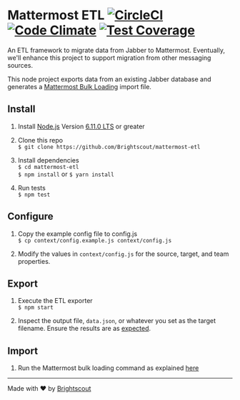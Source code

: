 # Mattermost ETL [![CircleCI](https://circleci.com/gh/Brightscout/mattermost-etl.svg?style=shield&circle-token=3e834193f471812ea72217332aa0f5ff36825afe)](https://circleci.com/gh/Brightscout/mattermost-etl) [![Code Climate](https://codeclimate.com/github/Brightscout/mattermost-etl/badges/gpa.svg)](https://codeclimate.com/github/Brightscout/mattermost-etl) [![Test Coverage](https://codeclimate.com/github/Brightscout/mattermost-etl/badges/coverage.svg)](https://codeclimate.com/github/Brightscout/mattermost-etl/coverage)

An ETL framework to migrate data from Jabber to Mattermost. Eventually, we'll enhance this project to support migration from other messaging sources.  

This node project exports data from an existing Jabber database and generates a [Mattermost Bulk Loading](https://docs.mattermost.com/deployment/bulk-loading.html) import file.

## Install

1. Install [Node.js](https://nodejs.org/en/) Version [6.11.0 LTS](https://nodejs.org/en/download/) or greater

2. Clone this repo  
`$ git clone https://github.com/Brightscout/mattermost-etl`

3. Install dependencies  
`$ cd mattermost-etl`  
`$ npm install` or `$ yarn install`

4. Run tests  
`$ npm test`

## Configure

1. Copy the example config file to config.js  
`$ cp context/config.example.js context/config.js`

2. Modify the values in `context/config.js` for the source, target, and team properties.

## Export

1. Execute the ETL exporter  
`$ npm start`

2. Inspect the output file, `data.json`, or whatever you set as the target filename. Ensure the results are as [expected](https://docs.mattermost.com/deployment/bulk-loading.html#data-format).

## Import

1. Run the Mattermost bulk loading command as explained [here](https://docs.mattermost.com/deployment/bulk-loading.html#running-the-bulk-loading-command)  
---

Made with &#9829; by [Brightscout](http://www.brightscout.com)

